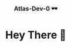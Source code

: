 <!-- Updated README.md 🎉  -->
<div align="center">
  <h3> Atlas-Dev-0 🕶️</h3>
</div>

<div id="header" align="center">
  <h1>Hey There 👋</h1>


</div>
